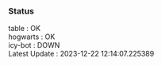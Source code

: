 ### Status


table : OK  
hogwarts : OK  
icy-bot : DOWN  
Latest Update : 2023-12-22 12:14:07.225389
